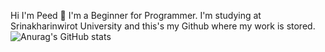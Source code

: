 Hi I'm Peed 👋
  I'm a Beginner for Programmer. I'm studying at Srinakharinwirot University and this's my Github where my work is stored.
![Anurag's GitHub stats](https://github-readme-stats.vercel.app/api?username=anuraghazra&hide=contribs,prs)

